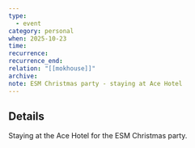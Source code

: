 ```yaml
---
type:
  - event
category: personal
when: 2025-10-23
time:
recurrence:
recurrence_end:
relation: "[[mokhouse]]"
archive:
note: ESM Christmas party - staying at Ace Hotel
---
```


## Details

Staying at the Ace Hotel for the ESM Christmas party.
